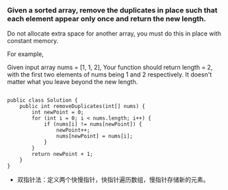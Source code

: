 ### Given a sorted array, remove the duplicates in place such that each element appear only once and return the new length.
Do not allocate extra space for another array, you must do this in place with constant memory.

For example,

Given input array nums = [1, 1, 2],
Your function should return length = 2, with the first two elements of nums being 1 and 2 respectively. It doesn't matter what you leave beyond the new length.
<pre><code>
public class Solution {
    public int removeDuplicates(int[] nums) {
        int newPoint = 0;
        for (int i = 0; i < nums.length; i++) {
            if (nums[i] != nums[newPoint]) {
                newPoint++;
                nums[newPoint] = nums[i];
            }
        }
        return newPoint + 1;
    }
}
</code></pre>

* 双指针法：定义两个快慢指针，快指针遍历数组，慢指针存储新的元素。
